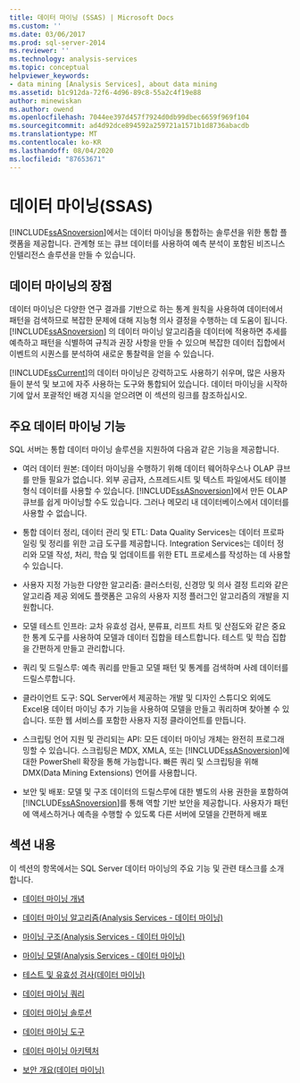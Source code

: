 ```yaml
---
title: 데이터 마이닝 (SSAS) | Microsoft Docs
ms.custom: ''
ms.date: 03/06/2017
ms.prod: sql-server-2014
ms.reviewer: ''
ms.technology: analysis-services
ms.topic: conceptual
helpviewer_keywords:
- data mining [Analysis Services], about data mining
ms.assetid: b1c912da-72f6-4d96-89c8-55a2c4f19e88
author: minewiskan
ms.author: owend
ms.openlocfilehash: 7044ee397d457f7924d0db99dbec6659f969f104
ms.sourcegitcommit: ad4d92dce894592a259721a1571b1d8736abacdb
ms.translationtype: MT
ms.contentlocale: ko-KR
ms.lasthandoff: 08/04/2020
ms.locfileid: "87653671"
---
```

# <a name="data-mining-ssas"></a>데이터 마이닝(SSAS)
  [!INCLUDE[ssASnoversion](../../includes/ssasnoversion-md.md)]에서는 데이터 마이닝을 통합하는 솔루션을 위한 통합 플랫폼을 제공합니다. 관계형 또는 큐브 데이터를 사용하여 예측 분석이 포함된 비즈니스 인텔리전스 솔루션을 만들 수 있습니다.  
  
## <a name="benefits-of-data-mining"></a>데이터 마이닝의 장점  
 데이터 마이닝은 다양한 연구 결과를 기반으로 하는 통계 원칙을 사용하여 데이터에서 패턴을 검색하므로 복잡한 문제에 대해 지능형 의사 결정을 수행하는 데 도움이 됩니다. [!INCLUDE[ssASnoversion](../../includes/ssasnoversion-md.md)] 의 데이터 마이닝 알고리즘을 데이터에 적용하면 추세를 예측하고 패턴을 식별하여 규칙과 권장 사항을 만들 수 있으며 복잡한 데이터 집합에서 이벤트의 시퀀스를 분석하여 새로운 통찰력을 얻을 수 있습니다.  
  
 [!INCLUDE[ssCurrent](../../includes/sscurrent-md.md)]의 데이터 마이닝은 강력하고도 사용하기 쉬우며, 많은 사용자들이 분석 및 보고에 자주 사용하는 도구와 통합되어 있습니다. 데이터 마이닝을 시작하기에 앞서 포괄적인 배경 지식을 얻으려면 이 섹션의 링크를 참조하십시오.  
  
## <a name="key-data-mining-features"></a>주요 데이터 마이닝 기능  
 SQL 서버는 통합 데이터 마이닝 솔루션을 지원하여 다음과 같은 기능을 제공합니다.  
  
-   여러 데이터 원본: 데이터 마이닝을 수행하기 위해 데이터 웨어하우스나 OLAP 큐브를 만들 필요가 없습니다. 외부 공급자, 스프레드시트 및 텍스트 파일에서도 테이블 형식 데이터를 사용할 수 있습니다. [!INCLUDE[ssASnoversion](../../includes/ssasnoversion-md.md)]에서 만든 OLAP 큐브를 쉽게 마이닝할 수도 있습니다. 그러나 메모리 내 데이터베이스에서 데이터를 사용할 수 없습니다.  
  
-   통합 데이터 정리, 데이터 관리 및 ETL: Data Quality Services는 데이터 프로파일링 및 정리를 위한 고급 도구를 제공합니다. Integration Services는 데이터 정리와 모델 작성, 처리, 학습 및 업데이트를 위한 ETL 프로세스를 작성하는 데 사용할 수 있습니다.  
  
-   사용자 지정 가능한 다양한 알고리즘: 클러스터링, 신경망 및 의사 결정 트리와 같은 알고리즘 제공 외에도 플랫폼은 고유의 사용자 지정 플러그인 알고리즘의 개발을 지원합니다.  
  
-   모델 테스트 인프라: 교차 유효성 검사, 분류표, 리프트 차트 및 산점도와 같은 중요한 통계 도구를 사용하여 모델과 데이터 집합을 테스트합니다. 테스트 및 학습 집합을 간편하게 만들고 관리합니다.  
  
-   쿼리 및 드릴스루: 예측 쿼리를 만들고 모델 패턴 및 통계를 검색하며 사례 데이터를 드릴스루합니다.  
  
-   클라이언트 도구: SQL Server에서 제공하는 개발 및 디자인 스튜디오 외에도 Excel용 데이터 마이닝 추가 기능을 사용하여 모델을 만들고 쿼리하며 찾아볼 수 있습니다. 또한 웹 서비스를 포함한 사용자 지정 클라이언트를 만듭니다.  
  
-   스크립팅 언어 지원 및 관리되는 API: 모든 데이터 마이닝 개체는 완전히 프로그래밍할 수 있습니다. 스크립팅은 MDX, XMLA, 또는 [!INCLUDE[ssASnoversion](../../includes/ssasnoversion-md.md)]에 대한 PowerShell 확장을 통해 가능합니다. 빠른 쿼리 및 스크립팅을 위해 DMX(Data Mining Extensions) 언어를 사용합니다.  
  
-   보안 및 배포: 모델 및 구조 데이터의 드릴스루에 대한 별도의 사용 권한을 포함하여 [!INCLUDE[ssASnoversion](../../includes/ssasnoversion-md.md)]를 통해 역할 기반 보안을 제공합니다. 사용자가 패턴에 액세스하거나 예측을 수행할 수 있도록 다른 서버에 모델을 간편하게 배포  
  
## <a name="in-this-section"></a>섹션 내용  
 이 섹션의 항목에서는 SQL Server 데이터 마이닝의 주요 기능 및 관련 태스크를 소개합니다.  
  
-   [데이터 마이닝 개념](data-mining-concepts.md)  
  
-   [데이터 마이닝 알고리즘&#40;Analysis Services - 데이터 마이닝&#41;](data-mining-algorithms-analysis-services-data-mining.md)  
  
-   [마이닝 구조&#40;Analysis Services - 데이터 마이닝&#41;](mining-structures-analysis-services-data-mining.md)  
  
-   [마이닝 모델&#40;Analysis Services - 데이터 마이닝&#41;](mining-models-analysis-services-data-mining.md)  
  
-   [테스트 및 유효성 검사&#40;데이터 마이닝&#41;](testing-and-validation-data-mining.md)  
  
-   [데이터 마이닝 쿼리](data-mining-queries.md)  
  
-   [데이터 마이닝 솔루션](data-mining-solutions.md)  
  
-   [데이터 마이닝 도구](data-mining-tools.md)  
  
-   [데이터 마이닝 아키텍처](data-mining-architecture.md)  
  
-   [보안 개요&#40;데이터 마이닝&#41;](security-overview-data-mining.md)  
  
  

